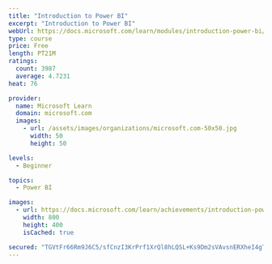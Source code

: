 ```yaml
---
title: "Introduction to Power BI"
excerpt: "Introduction to Power BI"
webUrl: https://docs.microsoft.com/learn/modules/introduction-power-bi/
type: course
price: Free
length: PT21M
ratings:
  count: 3987
  average: 4.7231
heat: 76

provider:
  name: Microsoft Learn
  domain: microsoft.com
  images:
    - url: /assets/images/organizations/microsoft.com-50x50.jpg
      width: 50
      height: 50

levels:
  - Beginner

topics:
  - Power BI

images:
  - url: https://docs.microsoft.com/learn/achievements/introduction-power-bi-social.png
    width: 800
    height: 400
    isCached: true

secured: "TGVtFr66Rm9J6C5/sfCnzI3KrPrf1XrQl8hLQSL+Ks9Dm2sVAvsnERXheI4gT9bN0ssAfCgOKciTQkC/uL5YNp878O1mRdhOhYcxSTHQCFfVBYamPdVN9NazvDJN8sFWeZBE4Wmgns8xSFfbTXAXvYL2rtfibZbWgFma7TJ2Q0oKuBIl4xxovm7wsFPq6+HMcn2WfiF3+yYlArdtqynsfQcc+w3vhzG2dHToOXq1ZOVJwUieQWnZ1qRKkzpE9XWkuzCtolo57aHnqfhaPK96p16wJLVePCPzO69UuPjPieqnpl0XN5Y+UXIFpohvmxHeqNZp4+LlLdwenKrPGSC8aXLrQFC6wm6+ouUGJL7+5usWrP2/FbJCgsfrkfkWbT8P9AQOS85J7EHqpyQzqQLMg6rUwZvq1P/DLZ+NOtW8K88=;tH7PM14yE3SBxXFtWYLS0g=="
---
```


